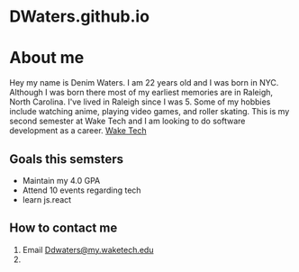 # DWaters.github.io
# About me
Hey my name is Denim Waters. I am 22 years old and I was born in NYC. Although I was born there most of my earliest memories are in Raleigh, North Carolina. I've lived in Raleigh since I was 5. Some of my hobbies include watching anime, playing video games, and roller skating. This is my second semester at Wake Tech and I am looking to do software development as a career.
[Wake Tech](https://www.waketech.edu/user/login/ "This link will direct you to my school, Wake Tech's website")
## Goals this semsters
+ Maintain my 4.0 GPA
+ Attend 10 events regarding tech
+ learn js.react
## How to contact me 
1. Email  Ddwaters@my.waketech.edu
2. 

